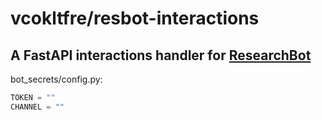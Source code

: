 # vcokltfre/resbot-interactions

## A FastAPI interactions handler for [ResearchBot](https://github.com/vcokltfre/ResearchBot)

bot_secrets/config.py:
```py
TOKEN = ""
CHANNEL = ""
```